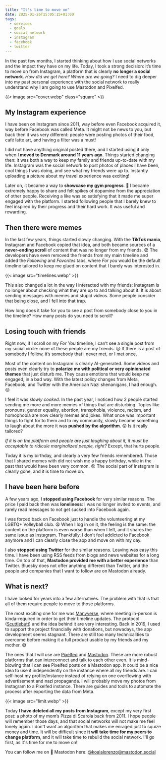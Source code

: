 ```yaml
---
title: "It's time to move on"
date: 2025-01-26T15:05:15+01:00
tags:
  - services
  - goals
  - social network
  - instagram
  - facebook
  - twitter
---
```

In the past few months, I started thinking about how I use social networks
and the impact they have on my life. Today, I took a strong decision: it’s
time to move on from Instagram, a platform that is clearly **no longer a social
network**. _How did we get here? Where are we going?_
I need to dig deeper into my past personal experience with the social network
to really understand why I am going to use Mastodon and Pixelfed.

<!--more-->

{{< image src="cover.webp" class="square" >}}

## My Instagram experience

I have been on Instagram since 2011, way before even Facebook acquired it,
way before Facebook was called Meta. It might not be news to you, but back
then it was very different: people were posting photos of their food, café
latte art, and having a filter was a must!

I did not have anything original posted there, and I started using it
only when **I moved to Denmark around 11 years ago**. Things started changing
then: it was both a way to keep my family and friends up-to-date with my
life. Instagram was the social network to post photos of places I have been,
cool things I was doing, and see what my friends were up to. Instantly
uploading a picture about my travel experience was exciting!

Later on, it became a way to **showcase my gym progress**. :muscle: I became extremely
happy to share and felt spikes of dopamine from the appreciation of other
people. Receiving a like was so satisfying that it made me super engaged
with the platform. I started following people that I barely knew to feel
inspired by their progress and their hard work. It was useful and rewarding.

## Then there were memes

In the last few years, things started slowly changing. With the **TikTok
mania**, Instagram and Facebook copied that idea, and both became sources of a
**never-ending scroll** of content that was no longer from my friends. :fearful:
The developers have even removed the friends from my main timeline and added the
_Following_ and _Favorites_ tabs, where _For you_ would be the default timeline
tailored to keep me glued on content that I barely was interested in.

{{< image src="timelines.webp" >}}

This also changed a lot in the way I interacted with my friends: Instagram
is no longer about checking what they are up to and talking about it. It is
about sending messages with memes and stupid videos. Some people consider
that being close, and I fell into that trap.

How long does it take for you to see a post from somebody close to you in the
timeline? How many posts do you need to scroll?

## Losing touch with friends

Right now, if I scroll on my _For You_ timeline, I can’t see a single post
from my social circle: none of these people are my friends. :cry: If there is
a post of somebody I follow, it’s somebody that I never met, or I met once.

Most of the content on Instagram is clearly AI-generated. Some videos and posts
even clearly try to **polarize me with political or very opinionated themes**
that just disturb me. They cause emotions that would keep me engaged, in a
bad way. With the latest policy changes from Meta, Facebook, and Twitter with
the American Nazi shenanigans, I had enough. :cry:

I feel it was _slowly cooked_. In the past year, I noticed how 2 people
started sending me more and more memes of things that are disturbing.
Topics like pronouns, gender equality, abortion, transphobia, violence, racism,
and homophobia are now clearly memes and jokes. What once was important things
to fight for to them and to my community, slowly became something to laugh about
the more it was **pushed by the algorithm**. :rage: Is it really tailored?

_If it is on the platform and people are just laughing about it, it must be
acceptable to ridicule marginalized people, right?_ Except, that hurts people.

Today it is my birthday, and clearly a very few friends remembered. Those that
I shared memes with did not wish me a happy birthday, while in the past that
would have been very common. :worried: The social part of Instagram is clearly
gone, and it is time to move on.

## I have been here before

A few years ago, I **stopped using Facebook** for very similar reasons. The
price I paid back then was **loneliness**: I was no longer invited to events,
and rarely read messages to not get sucked into Facebook again.

I was forced back on Facebook just to handle the volunteering at my LGBTQ+
Volleyball club. :tired_face: When I log in on it, the feeling is the
same: the content on the platform is even worse than when I left, and it
shares the same issue as Instagram. Thankfully, I don't feel addicted to
Facebook anymore and I can clearly close the app and move on with my day.

I also **stopped using Twitter** for the similar reasons. Leaving was easy this
time. I have been using RSS feeds from blogs and news websites for a long time.
On top of that, **Mastodon provided me with a better experience** than Twitter.
Bluesky does not offer anything different than Twitter, and the people and
companies that I want to follow are on Mastodon already.

## What is next?

I have looked for years into a few alternatives. The problem with that is
that all of them require people to move to those platforms.

The most exciting one for me was [Manyverse](https://manyver.se),
where meeting in-person is kinda-required in order to get their timeline
updates. The protocol ([Scuttlebutt](https://ssbc.github.io/scuttlebutt-protocol-guide/))
and the idea behind it are very interesting. Back in 2019, I used to support
the project financially with donations, but nowadays, the app development
seems stagnant. There are still too many technicalities to overcome before
making it a full product usable by my friends and my mother. :sweat_smile:

The ones that I will use are [Pixelfed](http://pixelfed.org/) and [Mastodon](https://joinmastodon.org).
These are more robust platforms that can interconnect and talk to each other
even. It is mind-blowing that I can see Pixelfed posts on a Mastodon app. It
could be a nice idea to use it independently on the instance where all my
friends are.  I can self-host my profile/instance instead of relying on one
overflowing with advertisement and nazi propaganda. I will probably move my
photos from Instagram to a Pixelfed instance. There are guides and tools to
automate the process after exporting the data from Meta.

{{< image src="limit.webp" >}}

Today **I have deleted all my posts from Instagram**, except my very first post:
a photo of my mom’s Pizza di Scarola back from 2011. I hope people will
remember those days, and that social networks will not make me feel lonely again.
I don't want an algorithm that makes me enraged just to squize money and time.
It will be difficult since **it will take time for my peers to change platform**,
and it will take time to rebuild the social network. I'll go first, as it's
time for me to move on!

You can follow me on :elephant: Mastodon here: [@koalalorenzo@mastodon.social](https://mastodon.social/@koalalorenzo)

